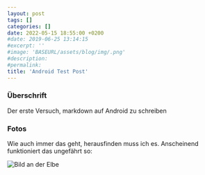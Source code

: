 ```yaml
---
layout: post
tags: []
categories: []
date: 2022-05-15 18:55:00 +0200
#date: 2019-06-25 13:14:15
#excerpt: ''
#image: 'BASEURL/assets/blog/img/.png'
#description:
#permalink:
title: 'Android Test Post'
---
```


### Überschrift 
Der erste Versuch, markdown auf Android zu schreiben

### Fotos
Wie auch immer das geht, herausfinden muss ich es.
Anscheinend funktioniert das ungefährt so:

![Bild an der Elbe](/assets/PXL_20220514_162826611.MP.jpg)
